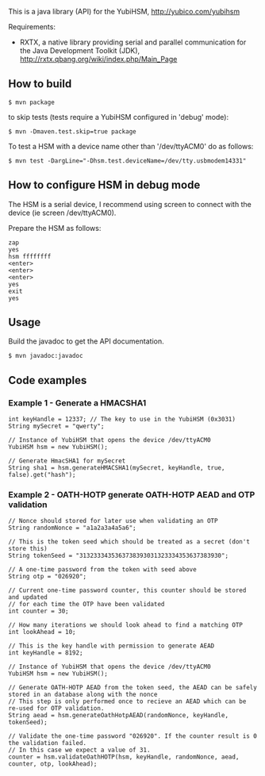 This is a java library (API) for the YubiHSM, http://yubico.com/yubihsm

Requirements:
- RXTX, a native library providing serial and parallel communication for the Java Development Toolkit (JDK),
  http://rxtx.qbang.org/wiki/index.php/Main_Page

## How to build

    $ mvn package

to skip tests (tests require a YubiHSM configured in 'debug' mode):

    $ mvn -Dmaven.test.skip=true package

To test a HSM with a device name other than '/dev/ttyACM0' do as follows:

    $ mvn test -DargLine="-Dhsm.test.deviceName=/dev/tty.usbmodem14331"

## How to configure HSM in debug mode
The HSM is a serial device, I recommend using screen to connect with the device (ie screen /dev/ttyACM0).

Prepare the HSM as follows:

    zap
    yes
    hsm ffffffff
    <enter>
    <enter>
    <enter>
    yes
    exit
    yes

## Usage

Build the javadoc to get the API documentation.

    $ mvn javadoc:javadoc


## Code examples

### Example 1 - Generate a HMACSHA1

    int keyHandle = 12337; // The key to use in the YubiHSM (0x3031)
    String mySecret = "qwerty";

    // Instance of YubiHSM that opens the device /dev/ttyACM0
    YubiHSM hsm = new YubiHSM();

    // Generate HmacSHA1 for mySecret
    String sha1 = hsm.generateHMACSHA1(mySecret, keyHandle, true, false).get("hash");


### Example 2 - OATH-HOTP generate OATH-HOTP AEAD and OTP validation

    // Nonce should stored for later use when validating an OTP
    String randomNonce = "a1a2a3a4a5a6";

    // This is the token seed which should be treated as a secret (don't store this)
    String tokenSeed = "3132333435363738393031323334353637383930";

    // A one-time password from the token with seed above
    String otp = "026920";

    // Current one-time password counter, this counter should be stored and updated
    // for each time the OTP have been validated
    int counter = 30;

    // How many iterations we should look ahead to find a matching OTP
    int lookAhead = 10;

    // This is the key handle with permission to generate AEAD
    int keyHandle = 8192;

    // Instance of YubiHSM that opens the device /dev/ttyACM0
    YubiHSM hsm = new YubiHSM();

    // Generate OATH-HOTP AEAD from the token seed, the AEAD can be safely stored in an database along with the nonce
    // This step is only performed once to recieve an AEAD which can be re-used for OTP validation.
    String aead = hsm.generateOathHotpAEAD(randomNonce, keyHandle, tokenSeed);

    // Validate the one-time password "026920". If the counter result is 0 the validation failed.
    // In this case we expect a value of 31.
    counter = hsm.validateOathHOTP(hsm, keyHandle, randomNonce, aead, counter, otp, lookAhead);
